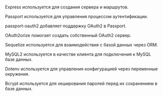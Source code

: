 Express используется для создания сервера и маршрутов.

Passport используется для управления процессом аутентификации.

passport-oauth2 добавляет поддержку OAuth2 в Passport.

OAuth2orize помогает создать собственный OAuth2 сервер.

Sequelize используется для взаимодействия с базой данных через ORM.

MySQL2 используется в качестве клиента для подключения к MySQL базе данных.

Dotenv используется для управления конфигурацией через переменные окружения.

Bcrypt используется для хеширования паролей перед их сохранением в базе данных.